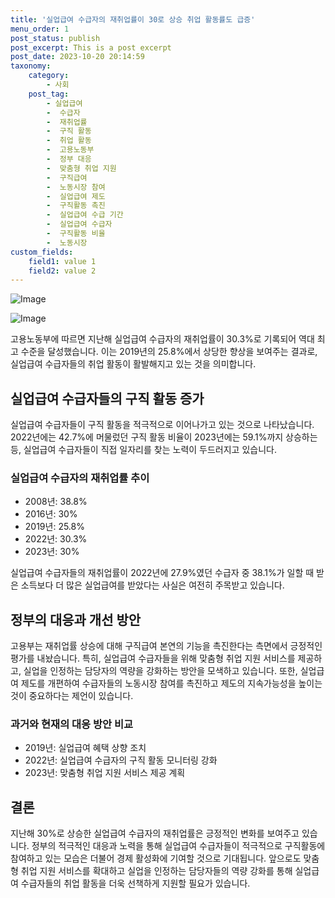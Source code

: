 ```yaml
---
title: '실업급여 수급자의 재취업률이 30로 상승 취업 활동률도 급증'
menu_order: 1
post_status: publish
post_excerpt: This is a post excerpt
post_date: 2023-10-20 20:14:59
taxonomy:
    category:
        - 사회
    post_tag:
        - 실업급여
        -  수급자
        -  재취업률
        -  구직 활동
        -  취업 활동
        -  고용노동부
        -  정부 대응
        -  맞춤형 취업 지원
        -  구직급여
        -  노동시장 참여
        -  실업급여 제도
        -  구직활동 촉진
        -  실업급여 수급 기간
        -  실업급여 수급자
        -  구직활동 비율
        -  노동시장
custom_fields:
    field1: value 1
    field2: value 2
---
```


![Image](https://imgnews.pstatic.net/image/366/2024/02/07/0000968980_001_20240207120301350.JPG?type=w647)

![Image](https://imgnews.pstatic.net/image/366/2024/02/07/0000968980_002_20240207120304048.jpg?type=w647)


고용노동부에 따르면 지난해 실업급여 수급자의 재취업률이 30.3%로 기록되어 역대 최고 수준을 달성했습니다. 이는 2019년의 25.8%에서 상당한 향상을 보여주는 결과로, 실업급여 수급자들의 취업 활동이 활발해지고 있는 것을 의미합니다.

## 실업급여 수급자들의 구직 활동 증가
실업급여 수급자들이 구직 활동을 적극적으로 이어나가고 있는 것으로 나타났습니다. 2022년에는 42.7%에 머물렀던 구직 활동 비율이 2023년에는 59.1%까지 상승하는 등, 실업급여 수급자들이 직접 일자리를 찾는 노력이 두드러지고 있습니다.

### 실업급여 수급자의 재취업률 추이
- 2008년: 38.8%
- 2016년: 30%
- 2019년: 25.8%
- 2022년: 30.3%
- 2023년: 30%

실업급여 수급자들의 재취업률이 2022년에 27.9%였던 수급자 중 38.1%가 일할 때 받은 소득보다 더 많은 실업급여를 받았다는 사실은 여전히 주목받고 있습니다.

## 정부의 대응과 개선 방안
고용부는 재취업률 상승에 대해 구직급여 본연의 기능을 촉진한다는 측면에서 긍정적인 평가를 내놨습니다. 특히, 실업급여 수급자들을 위해 맞춤형 취업 지원 서비스를 제공하고, 실업을 인정하는 담당자의 역량을 강화하는 방안을 모색하고 있습니다. 또한, 실업급여 제도를 개편하여 수급자들의 노동시장 참여를 촉진하고 제도의 지속가능성을 높이는 것이 중요하다는 제언이 있습니다.

### 과거와 현재의 대응 방안 비교
- 2019년: 실업급여 혜택 상향 조치
- 2022년: 실업급여 수급자의 구직 활동 모니터링 강화
- 2023년: 맞춤형 취업 지원 서비스 제공 계획

## 결론
지난해 30%로 상승한 실업급여 수급자의 재취업률은 긍정적인 변화를 보여주고 있습니다. 정부의 적극적인 대응과 노력을 통해 실업급여 수급자들이 적극적으로 구직활동에 참여하고 있는 모습은 더불어 경제 활성화에 기여할 것으로 기대됩니다. 앞으로도 맞춤형 취업 지원 서비스를 확대하고 실업을 인정하는 담당자들의 역량 강화를 통해 실업급여 수급자들의 취업 활동을 더욱 선책하게 지원할 필요가 있습니다.
